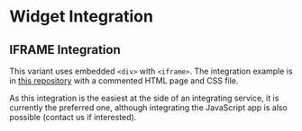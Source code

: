 # Widget Integration

## IFRAME Integration

This variant uses embedded `<div>` with `<iframe>`. The integration example is in [this repository](https://github.com/e-sdf/B2NOTE-Integration-Example) with a commented HTML page and CSS file.

As this integration is the easiest at the side of an integrating service, it is currently the preferred one, although integrating the JavaScript app is also possible (contact us if interested).
